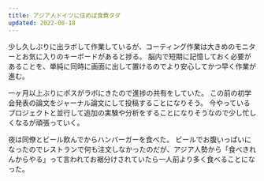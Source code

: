 ```yaml
---
title: アジア人ドイツに住めば食費タダ
updated: 2022-08-18
---
```


少し久しぶりに出ラボして作業しているが、コーティング作業は大きめのモニターとお気に入りのキーボードがあると捗る。
脳内で短期に記憶しておく必要があることを、単純に同時に画面に出して置けるのでより安心してかつ早く作業が進む。

一ヶ月以上ぶりにボスがラボにきたので進捗の共有をしていた。
この前の初学会発表の論文をジャーナル論文にして投稿することになりそう。
今やっているプロジェクトと並行して追加の実験や分析をすることになりそうなので少し忙しくなるが頑張っていく。

夜は同僚とビール飲んでからハンバーガーを食べた。
ビールでお腹いっぱいになったのでレストランで何も注文しなかったのだが、アジア人勢から「食べきれんからやる」って言われてお裾分けされていたら一人前より多く食べることになった。
